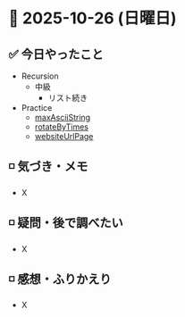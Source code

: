 # 📅 2025-10-26 (日曜日)

## ✅ 今日やったこと

- Recursion
  - 中級
    - リスト続き
- Practice
  - [maxAsciiString](/journal/2025/10/practice_codes/maxAsciiString.py)
  - [rotateByTimes](/journal/2025/10/practice_codes/rotateByTimes.py)
  - [websiteUrlPage](/journal/2025/10/practice_codes/websiteUrlPage.py)

## ◽️ 気づき・メモ

- X

## ◽️ 疑問・後で調べたい

- X

## ◽️ 感想・ふりかえり

- X
